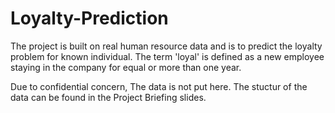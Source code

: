 # Loyalty-Prediction
The project is built on real human resource data and is to predict the loyalty problem for known individual. The term 'loyal' is defined as a new employee staying in the company for equal or more than one year.

Due to confidential concern, The data is not put here. The stuctur of the data can be found in the Project Briefing slides.

